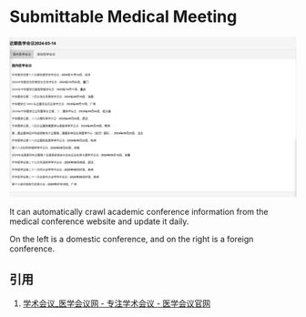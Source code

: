 # Submittable Medical Meeting

![Interface display](/source/img/2024-03-14-13-28-04.png)

It can automatically crawl academic conference information from the medical conference website and update it daily.

On the left is a domestic conference, and on the right is a foreign conference.

## 引用

1. [学术会议_医学会议网 - 专注学术会议 - 医学会议官网](http://www.yixuehuiyi.net/xueshuhuiyi/list_1.html)
